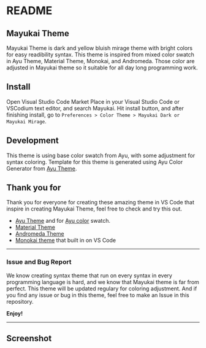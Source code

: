 # README

## Mayukai Theme

Mayukai Theme is dark and yellow bluish mirage theme with bright colors for easy readibility syntax. This theme is inspired from mixed  color swatch in Ayu Theme, Material Theme, Monokai, and Andromeda. Those color are adjusted in  Mayukai theme so it suitable for all day long programming work.

## Install

Open Visual Studio Code Market Place in your Visual Studio Code or VSCodium text editor, and search Mayukai. Hit install button, and after finishing install, go to ```Preferences > Color Theme > Mayukai Dark or Mayukai Mirage```.

## Development

This theme is using base color swatch from Ayu, with some adjustment for syntax coloring. Template for this theme is generated using Ayu Color Generator from [Ayu Theme](https://github.com/ayu-theme/vscode-ayu).

## Thank you for

Thank you for everyone for creating these amazing theme in VS Code that inspire in creating Mayukai Theme, feel free to check and try this out.

* [Ayu Theme](https://github.com/ayu-theme/vscode-ayu) and for [Ayu color](https://github.com/ayu-theme/ayu-colors) swatch.
* [Material Theme](https://github.com/material-theme/vsc-material-theme)
* [Andromeda Theme](https://github.com/EliverLara/Andromeda)
* [Monokai theme](https://github.com/microsoft/vscode/tree/master/extensions/theme-monokai) that built in on VS Code

---

### Issue and Bug Report

We know creating syntax theme that run on every syntax in every programming language is hard, and we know that Mayukai theme is far from perfect. This theme will be updated regulary for coloring adjustment. And if you find any issue or bug in this theme, feel free to make an Issue in this repository.

**Enjoy!**

---

## Screenshot
